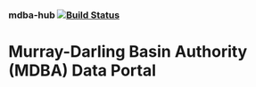### mdba-hub   [![Build Status](https://travis-ci.org/AtlasOfLivingAustralia/mdba-hub.svg?branch=master)](https://travis-ci.org/AtlasOfLivingAustralia/mdba-hub/)

# Murray-Darling Basin Authority (MDBA) Data Portal

